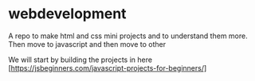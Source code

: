 # webdevelopment
A repo to make html and css mini projects and to understand them more. Then move to javascript and then move to other

We will start by building the projects in here [https://jsbeginners.com/javascript-projects-for-beginners/]
